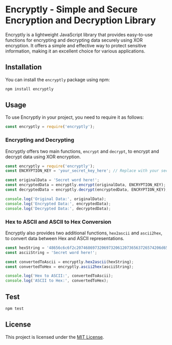 

# Encryptly - Simple and Secure Encryption and Decryption Library

Encryptly is a lightweight JavaScript library that provides easy-to-use functions for encrypting and decrypting data securely using XOR encryption. It offers a simple and effective way to protect sensitive information, making it an excellent choice for various applications.

## Installation

You can install the `encryptly` package using npm:

```bash
npm install encryptly
```

## Usage

To use Encryptly in your project, you need to require it as follows:

```javascript
const encryptly = require('encryptly');
```

### Encrypting and Decrypting

Encryptly offers two main functions, `encrypt` and `decrypt`, to encrypt and decrypt data using XOR encryption.

```javascript
const encryptly = require('encryptly');
const ENCRYPTION_KEY = 'your_secret_key_here'; // Replace with your secret key

const originalData = 'Secret word here!';
const encryptedData = encryptly.encrypt(originalData, ENCRYPTION_KEY);
const decryptedData = encryptly.decrypt(encryptedData, ENCRYPTION_KEY);

console.log('Original Data:', originalData);
console.log('Encrypted Data:', encryptedData);
console.log('Decrypted Data:', decryptedData);
```

### Hex to ASCII and ASCII to Hex Conversion

Encryptly also provides two additional functions, `hex2ascii` and `ascii2hex`, to convert data between Hex and ASCII representations.

```javascript
const hexString = '48656c6c6f2c2074686973206973206120736563726574206d65737361676521';
const asciiString = 'Secret word here!';

const convertedToAscii = encryptly.hex2ascii(hexString);
const convertedToHex = encryptly.ascii2hex(asciiString);

console.log('Hex to ASCII:', convertedToAscii);
console.log('ASCII to Hex:', convertedToHex);
```
## Test

```bash
npm test 
```
## License

This project is licensed under the [MIT License](LICENSE).

